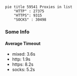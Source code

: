 
```mermaid
pie title 59541 Proxies in list
    "HTTP" : 27375
    "HTTPS": 9315
    "SOCKS" : 30498
```

### Some Info
#### Average Timeout

- mixed: 3.6s
- http: 1.9s
- https: 8.2s
- socks: 5.2s